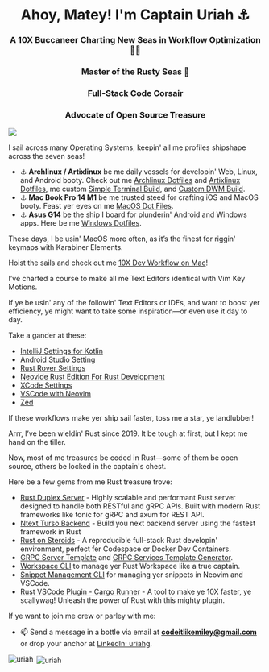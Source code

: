 <h1 align="center">Ahoy, Matey! I'm Captain Uriah ⚓</h1>
<h3 align="center">A 10X Buccaneer Charting New Seas in Workflow Optimization 🏴‍☠️</h3>
<h3 align="center">Master of the Rusty Seas 🦀</h3>
<h3 align="center">Full-Stack Code Corsair</h3>
<h3 align="center">Advocate of Open Source Treasure</h3>

![](https://komarev.com/ghpvc/?username=codeitlikemiley)

I sail across many Operating Systems, keepin' all me profiles shipshape across the seven seas!

- ⚓ **Archlinux / Artixlinux** be me daily vessels for developin' Web, Linux, and Android booty. Check out me [Archlinux Dotfiles](https://github.com/codeitlikemiley/huawei-mb13-dotfiles-archlinux) and [Artixlinux Dotfiles](https://github.com/codeitlikemiley/artix-dotfiles), me custom [Simple Terminal Build](https://github.com/codeitlikemiley/st), and [Custom DWM Build](https://github.com/codeitlikemiley/dwm).
- ⚓ **Mac Book Pro 14 M1** be me trusted steed for crafting iOS and MacOS booty. Feast yer eyes on me [MacOS Dot Files](https://github.com/goldcoders/mac-m1-dotfiles).
- ⚓ **Asus G14** be the ship I board for plunderin' Android and Windows apps. Here be me [Windows Dotfiles](https://github.com/goldcoders/windows-10-dotfiles).

These days, I be usin' MacOS more often, as it’s the finest for riggin' keymaps with Karabiner Elements.

Hoist the sails and check out me [10X Dev Workflow on Mac](https://github.com/codeitlikemiley/10x-dev-macosx-workflow)!

I’ve charted a course to make all me Text Editors identical with Vim Key Motions. 

If ye be usin' any of the followin' Text Editors or IDEs, and want to boost yer efficiency, ye might want to take some inspiration—or even use it day to day.

Take a gander at these:

- [IntelliJ Settings for Kotlin](https://github.com/codeitlikemiley/kotlin-settings)
- [Android Studio Setting](https://github.com/codeitlikemiley/android-studio-settings)
- [Rust Rover Settings](https://github.com/codeitlikemiley/rust-rover-settings)
- [Neovide Rust Edition For Rust Development](https://github.com/codeitlikemiley/nvim)
- [XCode Settings](https://github.com/codeitlikemiley/xcode-settings)
- [VSCode with Neovim](https://github.com/codeitlikemiley/vscode-neovim)
- [Zed](https://github.com/codeitlikemiley/zed-config)

If these workflows make yer ship sail faster, toss me a star, ye landlubber!

Arrr, I’ve been wieldin' Rust since 2019. It be tough at first, but I kept me hand on the tiller.

Now, most of me treasures be coded in Rust—some of them be open source, others be locked in the captain's chest.

Here be a few gems from me Rust treasure trove:

- [Rust Duplex Server](https://github.com/codeitlikemiley/duplex-server-rs) - Highly scalable and performant Rust server designed to handle both RESTful and gRPC APIs. Built with modern Rust frameworks like tonic for gRPC and axum for REST API.
- [Ntext Turso Backend](https://github.com/codeitlikemiley/ntext-turso–backend) - Build you next backend server using the fastest framework in Rust
- [Rust on Steroids](https://github.com/codeitlikemiley/rust-on-steroids) - A reproducible full-stack Rust developin' environment, perfect fer Codespace or Docker Dev Containers.
- [GRPC Server Template](http://github.com/codeitlikemiley/server_template) and [GRPC Services Template Generator](http://github.com/codeitlikemiley/service_template).
- [Workspace CLI](http://github.com/codeitlikemiley/ws-cli) to manage yer Rust Workspace like a true captain.
- [Snippet Management CLI](https://github.com/codeitlikemiley/snipr) for managing yer snippets in Neovim and VSCode.
- [Rust VSCode Plugin - Cargo Runner](https://github.com/codeitlikemiley/cargo-runner) - A tool to make ye 10X faster, ye scallywag! Unleash the power of Rust with this mighty plugin.

If ye want to join me crew or parley with me:

- 📫 Send a message in a bottle via email at **codeitlikemiley@gmail.com** or drop your anchor at [LinkedIn: uriahg](https://www.linkedin.com/in/uriahg/).

<p align="left"><img align="left" src="https://github-readme-stats.vercel.app/api/top-langs/?username=codeitlikemiley&layout=compact&hide=html" alt="uriah" /></p>

<p>&nbsp;<img align="center" src="https://github-readme-stats.vercel.app/api?username=codeitlikemiley&show_icons=true" alt="uriah" /></p>

